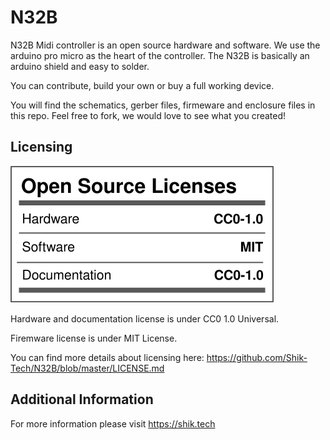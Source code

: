 # N32B
N32B Midi controller is an open source hardware and software.
We use the arduino pro micro as the heart of the controller. The N32B is basically an arduino shield and easy to solder.

You can contribute, build your own or buy a full working device.

You will find the schematics, gerber files, firmeware and enclosure files in this repo.
Feel free to fork, we would love to see what you created!

## Licensing
![](License.svg)

Hardware and documentation license is under CC0 1.0 Universal.

Firemware license is under MIT License.

You can find more details about licensing here: https://github.com/Shik-Tech/N32B/blob/master/LICENSE.md

## Additional Information
For more information please visit https://shik.tech
